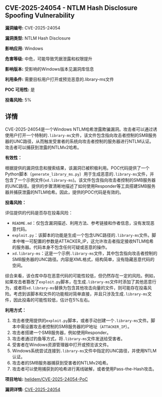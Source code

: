 ## CVE-2025-24054 - NTLM Hash Disclosure Spoofing Vulnerability

**漏洞编号:** CVE-2025-24054

**漏洞类型:** NTLM Hash Disclosure

**影响应用:** Windows

**危害等级:** 中危，可能导致凭据泄露和权限提升

**影响版本:** 受影响的Windows版本见漏洞库信息

**利用条件:** 需要目标用户打开或预览恶意的.library-ms文件

**POC 可用性:** 是

**投毒风险:** 5%

## 详情

CVE-2025-24054是一个Windows NTLM哈希泄露欺骗漏洞。攻击者可以通过诱使用户打开一个特制的`.library-ms`文件，该文件包含指向攻击者控制的SMB服务器的UNC路径，从而触发受害者的系统向攻击者控制的服务器进行NTLM认证。攻击者可以捕获到泄露的NTLMv2哈希。 

**有效性：**

根据提供的漏洞信息和搜索结果，该漏洞已被积极利用。POC代码提供了一个Python脚本（`generate_library_ms.py`）用于生成恶意的`.library-ms`文件，并包含了一个示例文件(`xd.library-ms`)。该文件包含指向攻击者控制的SMB服务器的UNC路径。提供的步骤清晰地描述了如何使用Responder等工具搭建SMB服务器并捕获泄露的NTLM哈希。因此，提供的POC代码是有效的。

**投毒风险：**

评估提供的代码是否存在投毒风险：

*   `README.md`：仅包含漏洞描述、利用方法、参考链接和作者信息，没有发现恶意代码。
*   `exploit.py`：该脚本的功能是生成一个包含UNC路径的`.library-ms`文件。脚本中唯一可配置的参数是ATTACKER_IP，这允许攻击者指定接收NTLM哈希的服务器。代码本身不包含任何可疑或恶意的操作。
*   `xd.library-ms`：这是一个示例`.library-ms`文件，其中包含指向攻击者控制的SMB服务器的UNC路径。内容是XML格式，结构简单，没有隐藏恶意代码的空间。

综合来看，该仓库中存在恶意代码的可能性较低，但仍然存在一定的风险。例如，如果攻击者篡改了`exploit.py`脚本，在生成`.library-ms`文件时添加了其他恶意行为，或者将`xd.library-ms`替换为包含其他攻击向量的文件，则可能存在投毒风险。考虑到该脚本和文件的功能相对简单直接，并且只涉及生成`.library-ms`文件，因此投毒的可能性较低，估计在5%左右。

**利用方式：**

1.  攻击者使用提供的`exploit.py`脚本，或者手动创建一个`.library-ms`文件。脚本中需设置攻击者控制的SMB服务器的IP地址（`ATTACKER_IP`）。
2.  攻击者搭建一个SMB服务器，例如使用Responder。
3.  攻击者通过钓鱼等方式，将`.library-ms`文件发送给受害者。
4.  受害者在Windows资源管理器中打开或预览该文件。
5.  Windows系统尝试连接到`.library-ms`文件中指定的UNC路径，并使用NTLM认证。
6.  攻击者的SMB服务器捕获到受害者的NTLMv2哈希。
7.  攻击者可以使用捕获到的哈希进行离线破解，或者使用Pass-the-Hash攻击。

**项目地址:** [helidem/CVE-2025-24054-PoC](https://github.com/helidem/CVE-2025-24054-PoC)

**漏洞详情:** [CVE-2025-24054](https://nvd.nist.gov/vuln/detail/CVE-2025-24054)